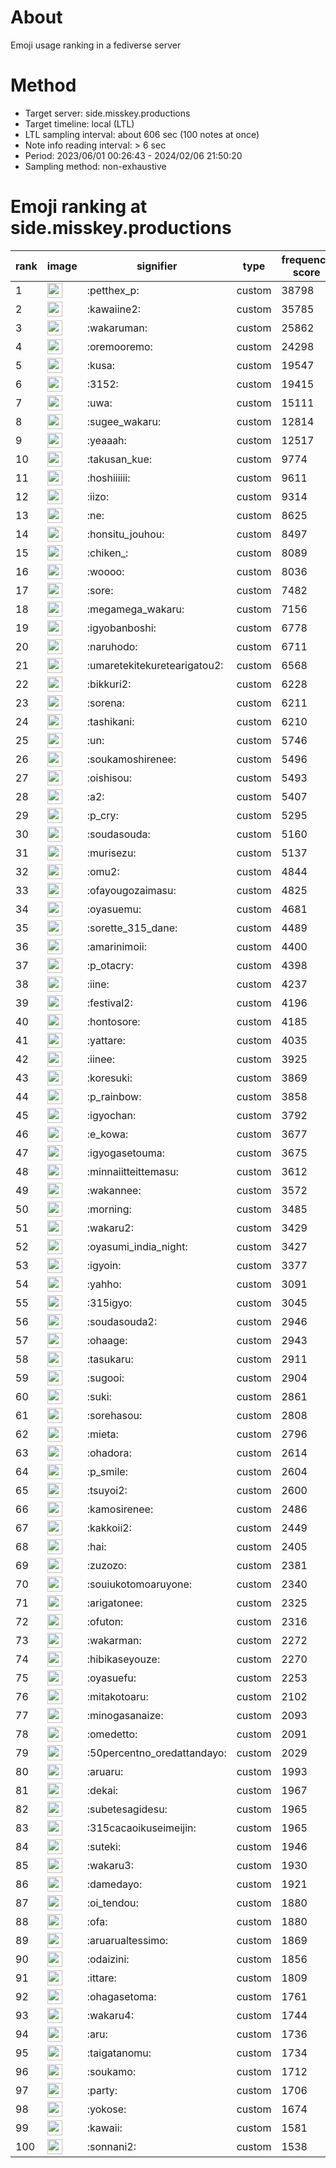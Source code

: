 # About
Emoji usage ranking in a fediverse server

# Method
- Target server: side.misskey.productions
- Target timeline: local (LTL)
- LTL sampling interval: about 606 sec (100 notes at once)
- Note info reading interval: > 6 sec
- Period: 2023/06/01 00:26:43 - 2024/02/06 21:50:20 
- Sampling method: non-exhaustive

# Emoji ranking at side.misskey.productions

|rank|image|signifier|type|frequency score|
|----|----|----|----|----|
|1|<img height="24" src="https://side.misskey.productions/emoji/petthex_p.webp">|:petthex_p:|custom|38798|
|2|<img height="24" src="https://side.misskey.productions/emoji/kawaiine2.webp">|:kawaiine2:|custom|35785|
|3|<img height="24" src="https://side.misskey.productions/emoji/wakaruman.webp">|:wakaruman:|custom|25862|
|4|<img height="24" src="https://side.misskey.productions/emoji/oremooremo.webp">|:oremooremo:|custom|24298|
|5|<img height="24" src="https://side.misskey.productions/emoji/kusa.webp">|:kusa:|custom|19547|
|6|<img height="24" src="https://side.misskey.productions/emoji/3152.webp">|:3152:|custom|19415|
|7|<img height="24" src="https://side.misskey.productions/emoji/uwa.webp">|:uwa:|custom|15111|
|8|<img height="24" src="https://side.misskey.productions/emoji/sugee_wakaru.webp">|:sugee_wakaru:|custom|12814|
|9|<img height="24" src="https://side.misskey.productions/emoji/yeaaah.webp">|:yeaaah:|custom|12517|
|10|<img height="24" src="https://side.misskey.productions/emoji/takusan_kue.webp">|:takusan_kue:|custom|9774|
|11|<img height="24" src="https://side.misskey.productions/emoji/hoshiiiiii.webp">|:hoshiiiiii:|custom|9611|
|12|<img height="24" src="https://side.misskey.productions/emoji/iizo.webp">|:iizo:|custom|9314|
|13|<img height="24" src="https://side.misskey.productions/emoji/ne.webp">|:ne:|custom|8625|
|14|<img height="24" src="https://side.misskey.productions/emoji/honsitu_jouhou.webp">|:honsitu_jouhou:|custom|8497|
|15|<img height="24" src="https://side.misskey.productions/emoji/chiken_.webp">|:chiken_:|custom|8089|
|16|<img height="24" src="https://side.misskey.productions/emoji/woooo.webp">|:woooo:|custom|8036|
|17|<img height="24" src="https://side.misskey.productions/emoji/sore.webp">|:sore:|custom|7482|
|18|<img height="24" src="https://side.misskey.productions/emoji/megamega_wakaru.webp">|:megamega_wakaru:|custom|7156|
|19|<img height="24" src="https://side.misskey.productions/emoji/igyobanboshi.webp">|:igyobanboshi:|custom|6778|
|20|<img height="24" src="https://side.misskey.productions/emoji/naruhodo.webp">|:naruhodo:|custom|6711|
|21|<img height="24" src="https://side.misskey.productions/emoji/umaretekitekuretearigatou2.webp">|:umaretekitekuretearigatou2:|custom|6568|
|22|<img height="24" src="https://side.misskey.productions/emoji/bikkuri2.webp">|:bikkuri2:|custom|6228|
|23|<img height="24" src="https://side.misskey.productions/emoji/sorena.webp">|:sorena:|custom|6211|
|24|<img height="24" src="https://side.misskey.productions/emoji/tashikani.webp">|:tashikani:|custom|6210|
|25|<img height="24" src="https://side.misskey.productions/emoji/un.webp">|:un:|custom|5746|
|26|<img height="24" src="https://side.misskey.productions/emoji/soukamoshirenee.webp">|:soukamoshirenee:|custom|5496|
|27|<img height="24" src="https://side.misskey.productions/emoji/oishisou.webp">|:oishisou:|custom|5493|
|28|<img height="24" src="https://side.misskey.productions/emoji/a2.webp">|:a2:|custom|5407|
|29|<img height="24" src="https://side.misskey.productions/emoji/p_cry.webp">|:p_cry:|custom|5295|
|30|<img height="24" src="https://side.misskey.productions/emoji/soudasouda.webp">|:soudasouda:|custom|5160|
|31|<img height="24" src="https://side.misskey.productions/emoji/murisezu.webp">|:murisezu:|custom|5137|
|32|<img height="24" src="https://side.misskey.productions/emoji/omu2.webp">|:omu2:|custom|4844|
|33|<img height="24" src="https://side.misskey.productions/emoji/ofayougozaimasu.webp">|:ofayougozaimasu:|custom|4825|
|34|<img height="24" src="https://side.misskey.productions/emoji/oyasuemu.webp">|:oyasuemu:|custom|4681|
|35|<img height="24" src="https://side.misskey.productions/emoji/sorette_315_dane.webp">|:sorette_315_dane:|custom|4489|
|36|<img height="24" src="https://side.misskey.productions/emoji/amarinimoii.webp">|:amarinimoii:|custom|4400|
|37|<img height="24" src="https://side.misskey.productions/emoji/p_otacry.webp">|:p_otacry:|custom|4398|
|38|<img height="24" src="https://side.misskey.productions/emoji/iine.webp">|:iine:|custom|4237|
|39|<img height="24" src="https://side.misskey.productions/emoji/festival2.webp">|:festival2:|custom|4196|
|40|<img height="24" src="https://side.misskey.productions/emoji/hontosore.webp">|:hontosore:|custom|4185|
|41|<img height="24" src="https://side.misskey.productions/emoji/yattare.webp">|:yattare:|custom|4035|
|42|<img height="24" src="https://side.misskey.productions/emoji/iinee.webp">|:iinee:|custom|3925|
|43|<img height="24" src="https://side.misskey.productions/emoji/koresuki.webp">|:koresuki:|custom|3869|
|44|<img height="24" src="https://side.misskey.productions/emoji/p_rainbow.webp">|:p_rainbow:|custom|3858|
|45|<img height="24" src="https://side.misskey.productions/emoji/igyochan.webp">|:igyochan:|custom|3792|
|46|<img height="24" src="https://side.misskey.productions/emoji/e_kowa.webp">|:e_kowa:|custom|3677|
|47|<img height="24" src="https://side.misskey.productions/emoji/igyogasetouma.webp">|:igyogasetouma:|custom|3675|
|48|<img height="24" src="https://side.misskey.productions/emoji/minnaiitteittemasu.webp">|:minnaiitteittemasu:|custom|3612|
|49|<img height="24" src="https://side.misskey.productions/emoji/wakannee.webp">|:wakannee:|custom|3572|
|50|<img height="24" src="https://side.misskey.productions/emoji/morning.webp">|:morning:|custom|3485|
|51|<img height="24" src="https://side.misskey.productions/emoji/wakaru2.webp">|:wakaru2:|custom|3429|
|52|<img height="24" src="https://side.misskey.productions/emoji/oyasumi_india_night.webp">|:oyasumi_india_night:|custom|3427|
|53|<img height="24" src="https://side.misskey.productions/emoji/igyoin.webp">|:igyoin:|custom|3377|
|54|<img height="24" src="https://side.misskey.productions/emoji/yahho.webp">|:yahho:|custom|3091|
|55|<img height="24" src="https://side.misskey.productions/emoji/315igyo.webp">|:315igyo:|custom|3045|
|56|<img height="24" src="https://side.misskey.productions/emoji/soudasouda2.webp">|:soudasouda2:|custom|2946|
|57|<img height="24" src="https://side.misskey.productions/emoji/ohaage.webp">|:ohaage:|custom|2943|
|58|<img height="24" src="https://side.misskey.productions/emoji/tasukaru.webp">|:tasukaru:|custom|2911|
|59|<img height="24" src="https://side.misskey.productions/emoji/sugooi.webp">|:sugooi:|custom|2904|
|60|<img height="24" src="https://side.misskey.productions/emoji/suki.webp">|:suki:|custom|2861|
|61|<img height="24" src="https://side.misskey.productions/emoji/sorehasou.webp">|:sorehasou:|custom|2808|
|62|<img height="24" src="https://side.misskey.productions/emoji/mieta.webp">|:mieta:|custom|2796|
|63|<img height="24" src="https://side.misskey.productions/emoji/ohadora.webp">|:ohadora:|custom|2614|
|64|<img height="24" src="https://side.misskey.productions/emoji/p_smile.webp">|:p_smile:|custom|2604|
|65|<img height="24" src="https://side.misskey.productions/emoji/tsuyoi2.webp">|:tsuyoi2:|custom|2600|
|66|<img height="24" src="https://side.misskey.productions/emoji/kamosirenee.webp">|:kamosirenee:|custom|2486|
|67|<img height="24" src="https://side.misskey.productions/emoji/kakkoii2.webp">|:kakkoii2:|custom|2449|
|68|<img height="24" src="https://side.misskey.productions/emoji/hai.webp">|:hai:|custom|2405|
|69|<img height="24" src="https://side.misskey.productions/emoji/zuzozo.webp">|:zuzozo:|custom|2381|
|70|<img height="24" src="https://side.misskey.productions/emoji/souiukotomoaruyone.webp">|:souiukotomoaruyone:|custom|2340|
|71|<img height="24" src="https://side.misskey.productions/emoji/arigatonee.webp">|:arigatonee:|custom|2325|
|72|<img height="24" src="https://side.misskey.productions/emoji/ofuton.webp">|:ofuton:|custom|2316|
|73|<img height="24" src="https://side.misskey.productions/emoji/wakarman.webp">|:wakarman:|custom|2272|
|74|<img height="24" src="https://side.misskey.productions/emoji/hibikaseyouze.webp">|:hibikaseyouze:|custom|2270|
|75|<img height="24" src="https://side.misskey.productions/emoji/oyasuefu.webp">|:oyasuefu:|custom|2253|
|76|<img height="24" src="https://side.misskey.productions/emoji/mitakotoaru.webp">|:mitakotoaru:|custom|2102|
|77|<img height="24" src="https://side.misskey.productions/emoji/minogasanaize.webp">|:minogasanaize:|custom|2093|
|78|<img height="24" src="https://side.misskey.productions/emoji/omedetto.webp">|:omedetto:|custom|2091|
|79|<img height="24" src="https://side.misskey.productions/emoji/50percentno_oredattandayo.webp">|:50percentno_oredattandayo:|custom|2029|
|80|<img height="24" src="https://side.misskey.productions/emoji/aruaru.webp">|:aruaru:|custom|1993|
|81|<img height="24" src="https://side.misskey.productions/emoji/dekai.webp">|:dekai:|custom|1967|
|82|<img height="24" src="https://side.misskey.productions/emoji/subetesagidesu.webp">|:subetesagidesu:|custom|1965|
|83|<img height="24" src="https://side.misskey.productions/emoji/315cacaoikuseimeijin.webp">|:315cacaoikuseimeijin:|custom|1965|
|84|<img height="24" src="https://side.misskey.productions/emoji/suteki.webp">|:suteki:|custom|1946|
|85|<img height="24" src="https://side.misskey.productions/emoji/wakaru3.webp">|:wakaru3:|custom|1930|
|86|<img height="24" src="https://side.misskey.productions/emoji/damedayo.webp">|:damedayo:|custom|1921|
|87|<img height="24" src="https://side.misskey.productions/emoji/oi_tendou.webp">|:oi_tendou:|custom|1880|
|88|<img height="24" src="https://side.misskey.productions/emoji/ofa.webp">|:ofa:|custom|1880|
|89|<img height="24" src="https://side.misskey.productions/emoji/aruarualtessimo.webp">|:aruarualtessimo:|custom|1869|
|90|<img height="24" src="https://side.misskey.productions/emoji/odaizini.webp">|:odaizini:|custom|1856|
|91|<img height="24" src="https://side.misskey.productions/emoji/ittare.webp">|:ittare:|custom|1809|
|92|<img height="24" src="https://side.misskey.productions/emoji/ohagasetoma.webp">|:ohagasetoma:|custom|1761|
|93|<img height="24" src="https://side.misskey.productions/emoji/wakaru4.webp">|:wakaru4:|custom|1744|
|94|<img height="24" src="https://side.misskey.productions/emoji/aru.webp">|:aru:|custom|1736|
|95|<img height="24" src="https://side.misskey.productions/emoji/taigatanomu.webp">|:taigatanomu:|custom|1734|
|96|<img height="24" src="https://side.misskey.productions/emoji/soukamo.webp">|:soukamo:|custom|1712|
|97|<img height="24" src="https://side.misskey.productions/emoji/party.webp">|:party:|custom|1706|
|98|<img height="24" src="https://side.misskey.productions/emoji/yokose.webp">|:yokose:|custom|1674|
|99|<img height="24" src="https://side.misskey.productions/emoji/kawaii.webp">|:kawaii:|custom|1581|
|100|<img height="24" src="https://side.misskey.productions/emoji/sonnani2.webp">|:sonnani2:|custom|1538|
